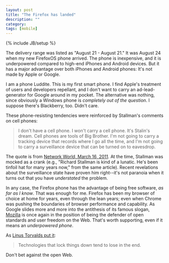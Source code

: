 ```yaml
---
layout: post
title: "The Firefox has landed"
description: ""
category: 
tags: [mobile]
---
```

{% include JB/setup %}

The delivery range was listed as "August 21 - August 21." It was August 24 when my new FirefoxOS phone arrived. The phone is inexpensive, and it is underpowered compared to high-end iPhones and Android devices. But it has a major advantage over both iPhones and Android phones: It's not made by Apple or Google. 

I am a phone Luddite. This is my first smart phone. I find Apple's treatment of users and developers repellant, and  I don't want to carry an ad-lead-generator for Google around in my pocket. The alternative was nothing, since obviously a Windows phone is *completely out of the question*.  I suppose there's Blackberry, too. Didn't care.

These phone-resisting tendencies were reinforced by Stallman's comments on cell phones: 

>I don't have a cell phone. I won't carry a cell phone. It's Stalin's dream. Cell phones are tools of Big Brother. I'm not going to carry a tracking device that records where I go all the time, and I'm not going to carry a surveillance device that can be turned on to eavesdrop.

The quote is from [Network World, March 16, 2011](https://www.networkworld.com/news/2011/031611-stallman-reaction.html). At the time, Stallman was mocked as a crank (e.g., "Richard Stallman is kind of a lunatic. He's been tinfoil hat for many years now," from the same article). Recent revelations about the surveillance state have proven him right--it's not paranoia when it turns out that you have _understated_ the problem.

In any case, the Firefox phone has the advantage of being free software, _as far as I know_. That was enough for me. Firefox has been my browser of choice at home for years, even through the lean years; even when Chrome was pushing the boundaries of browser performance and capability. As Google slides more and more into the antithesis of its famous slogan, [Mozilla](http://www.mozilla.org/en-US/about/manifesto/) is once again in the position of being the defender of open standards and user freedom on the Web. That's worth supporting, even if it means an _underpowered phone_.

As [Linus Torvalds put it](http://mashable.com/2011/11/18/linus-torvalds-apple-lockdown/): 

> Technologies that lock things down tend to lose in the end.

Don't bet against the open Web.





